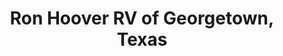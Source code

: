 ---
title: "Ron Hoover RV of Georgetown, Texas"
url: /georgetown/ron-hoover-rv-of-georgetown-texas/
shop: caravan
---